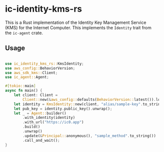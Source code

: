 # ic-identity-kms-rs

This is a Rust implementation of the Identity Key Management Service (KMS) for the Internet Computer. This implements the `Identity` trait from the `ic-agent` crate.

## Usage

```rust

use ic_identity_kms_rs::KmsIdentity;
use aws_config::BehaviorVersion;
use aws_sdk_kms::Client;
use ic_agent::Agent;

#[tokio::main]
async fn main() {
    let client: Client =
        Client::new(&aws_config::defaults(BehaviorVersion::latest()).load().await);
    let identity = KmsIdentity::new(client, "alias/sample-key".to_string()).await.unwrap();
    let pub_key = identity.public_key().unwrap();
    let _ = Agent::builder()
        .with_identity(identity)
        .with_url("https://ic0.app")
        .build()
        .unwrap()
        .update(&Principal::anonymous(), "sample_method".to_string())
        .call_and_wait();
}

```
